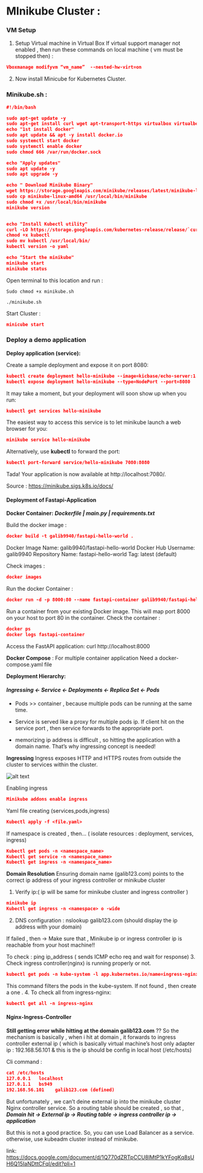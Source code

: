 # MInikube Cluster : 
###  VM Setup

1. Setup Virtual machine in Virtual Box
If virtual support manager not enabled , then run these commands on local machine ( vm must be stopped then) : 
 
 ```json
 Vboxmanage modifyvm “vm_name”  --nested-hw-virt=on
 ```

2. Now install  Minicube for Kubernetes Cluster. 

### Minikube.sh : 
```json
#!/bin/bash

sudo apt-get update -y
sudo apt-get install curl wget apt-transport-https virtualbox virtualbox-ext-pack -y
echo "1st install docker"
sudo apt update && apt -y install docker.io
sudo systemctl start docker
sudo systemctl enable docker
sudo chmod 666 /var/run/docker.sock

echo "Apply updates"
sudo apt update -y
sudo apt upgrade -y

echo " Download Minikube Binary"
wget https://storage.googleapis.com/minikube/releases/latest/minikube-linux-amd64
sudo cp minikube-linux-amd64 /usr/local/bin/minikube
sudo chmod +x /usr/local/bin/minikube
minikube version


echo "Install Kubectl utility"
curl -LO https://storage.googleapis.com/kubernetes-release/release/`curl -s https://storage.googleapis.com/kubernetes-release/release/stable.txt`/bin/linux/amd64/kubectl
chmod +x kubectl
sudo mv kubectl /usr/local/bin/
kubectl version -o yaml

echo "Start the minikube"
minikube start
minikube status
```


Open terminal to this location and run : 
            
    Sudo chmod +x minikube.sh
          
    ./minikube.sh


Start Cluster :
 ```json
 minicube start
 ```
### Deploy a demo application 

**Deploy application (service):**

Create a sample deployment and expose it on port 8080:
```json 
kubectl create deployment hello-minikube --image=kicbase/echo-server:1.0
kubectl expose deployment hello-minikube --type=NodePort --port=8080
```
It may take a moment, but your deployment will soon show up when you run:
```json
kubectl get services hello-minikube
```
 The easiest way to access this service is to let minikube launch a web browser for you:
```json
minikube service hello-minikube
```
Alternatively, use **kubectl** to forward the port:
```json
kubectl port-forward service/hello-minikube 7080:8080
```
Tada! Your application is now available at http://localhost:7080/.

Source : 
https://minikube.sigs.k8s.io/docs/

#### Deployment of Fastapi-Application
**Docker Container:** 
<Fastapi-hello-world files >
**_Dockerfile  |  main.py  |  requirements.txt_**

 Build the docker image :
```json
docker build -t galib9940/fastapi-hello-world .
```
Docker Image Name: galib9940/fastapi-hello-world
Docker Hub Username: galib9940
Repository Name: fastapi-hello-world
Tag: latest (default)

Check images : 
```json
docker images
```
Run the docker Container : 
```json
docker run -d -p 8000:80 --name fastapi-container galib9940/fastapi-hello-world
```
Run a container from your existing Docker image. This will map port 8000 on your host to port 80 in the container.
Check the container : 
```json
docker ps 
docker logs fastapi-container
```
Access the FastAPI application:  curl http://localhost:8000


**Docker Compose** : 
For multiple container application 
Need a docker-compose.yaml file


**Deployment Hierarchy:** 
#### _Ingressing <- Service <- Deployments <- Replica Set <- Pods_

- Pods >> container , because multiple pods can be running at the same time.

- Service is served like a proxy for multiple pods ip. 
If client hit on the service port , then service forwards to the appropriate port.

- memorizing ip address is difficult , so hitting the application with a domain name. 
That’s why ingressing concept is needed!  

**Ingressing**
Ingress exposes HTTP and HTTPS routes from outside the cluster to services within the cluster.

![alt text](https://earthly.dev/blog/assets/images/mutual-tls-kubernetes-nginx-ingress-controller/ptpr1xB.png )

Enabling ingress 
```json
Minikube addons enable ingress 
```
Yaml file creating (services,pods,ingress) 
```json
Kubectl apply -f <file.yaml>
```
If namespace is created , then… ( isolate resources : deployment, services, ingress)
```json
Kubectl get pods -n <namespace_name>
Kubectl get service -n <namespace_name>
Kubectl get ingress -n <namespace_name>
```
**Domain Resolution** 
Ensuring domain name (galib123.com) points to the correct ip address of your ingress controller or minikube cluster 

1. Verify ip:( ip will be same for minikube cluster and ingress controller )
```json
minikube ip  
Kubectl get ingress -n <namespace> o -wide
```
 
2. DNS configuration : nslookup galib123.com (should display the ip address with your domain)

If failed , then -> 
Make sure that , Minikube ip or ingress controller ip is reachable from your host machine!! 

To check : ping ip_address ( sends ICMP echo req and wait for response)
3. Check ingress controller(nginx) is running properly or not. 
```json
kubectl get pods -n kube-system -l app.kubernetes.io/name=ingress-nginx
```
This command filters the pods in the kube-system. If not found , then create a one . 
4. To check all from ingress-nginx:
```json
kubectl get all -n ingress-nginx
```
#### Nginx-Ingress-Controller
**Still getting error while hitting  at the domain galib123.com** ??
So the mechanism is basically , when i hit at domain , it forwards to ingress controller external ip ( which is basically virtual machine’s host only adapter ip :  192.168.56.101  & this is the ip should be  config in local host (/etc/hosts)

Cli command : 
```json
cat /etc/hosts
127.0.0.1	localhost
127.0.1.1	bs949
192.168.56.101    galib123.com (defined)
```
But unfortunately , we can’t deine external ip into the minikube cluster Nginx controller service. So a routing table should be created , so that ,
**_Domain hit -> External ip -> Routing table -> ingress controller ip -> application_**

But this is not a good practice. So, you can use Load Balancer as a service. 
otherwise, use kubeadm cluster instead of minikube.

link: https://docs.google.com/document/d/1Q770dZRTpCCU8lMtP1kYFogKq8sUH6Q15IaNDttCFqI/edit?pli=1
